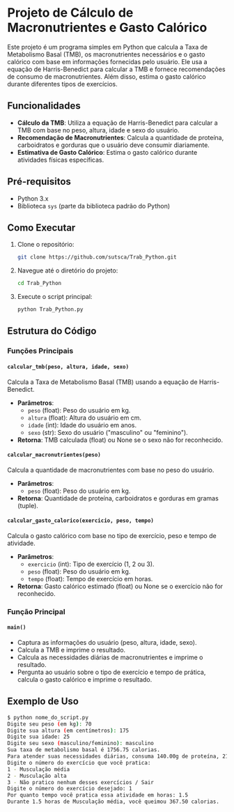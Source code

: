 # Projeto de Cálculo de Macronutrientes e Gasto Calórico

Este projeto é um programa simples em Python que calcula a Taxa de Metabolismo Basal (TMB), os macronutrientes necessários e o gasto calórico com base em informações fornecidas pelo usuário. Ele usa a equação de Harris-Benedict para calcular a TMB e fornece recomendações de consumo de macronutrientes. Além disso, estima o gasto calórico durante diferentes tipos de exercícios.

## Funcionalidades

- **Cálculo da TMB**: Utiliza a equação de Harris-Benedict para calcular a TMB com base no peso, altura, idade e sexo do usuário.
- **Recomendação de Macronutrientes**: Calcula a quantidade de proteína, carboidratos e gorduras que o usuário deve consumir diariamente.
- **Estimativa de Gasto Calórico**: Estima o gasto calórico durante atividades físicas específicas.

## Pré-requisitos

- Python 3.x
- Biblioteca `sys` (parte da biblioteca padrão do Python)

## Como Executar

1. Clone o repositório:
    ```bash
    git clone https://github.com/sutsca/Trab_Python.git
    ```

2. Navegue até o diretório do projeto:
    ```bash
    cd Trab_Python
    ```

3. Execute o script principal:
    ```bash
    python Trab_Python.py
    ```

## Estrutura do Código

### Funções Principais

#### `calcular_tmb(peso, altura, idade, sexo)`

Calcula a Taxa de Metabolismo Basal (TMB) usando a equação de Harris-Benedict.

- **Parâmetros**:
  - `peso` (float): Peso do usuário em kg.
  - `altura` (float): Altura do usuário em cm.
  - `idade` (int): Idade do usuário em anos.
  - `sexo` (str): Sexo do usuário ("masculino" ou "feminino").
- **Retorna**: TMB calculada (float) ou None se o sexo não for reconhecido.

#### `calcular_macronutrientes(peso)`

Calcula a quantidade de macronutrientes com base no peso do usuário.

- **Parâmetros**:
  - `peso` (float): Peso do usuário em kg.
- **Retorna**: Quantidade de proteína, carboidratos e gorduras em gramas (tuple).

#### `calcular_gasto_calorico(exercicio, peso, tempo)`

Calcula o gasto calórico com base no tipo de exercício, peso e tempo de atividade.

- **Parâmetros**:
  - `exercicio` (int): Tipo de exercício (1, 2 ou 3).
  - `peso` (float): Peso do usuário em kg.
  - `tempo` (float): Tempo de exercício em horas.
- **Retorna**: Gasto calórico estimado (float) ou None se o exercício não for reconhecido.

### Função Principal

#### `main()`

- Captura as informações do usuário (peso, altura, idade, sexo).
- Calcula a TMB e imprime o resultado.
- Calcula as necessidades diárias de macronutrientes e imprime o resultado.
- Pergunta ao usuário sobre o tipo de exercício e tempo de prática, calcula o gasto calórico e imprime o resultado.

## Exemplo de Uso

```bash
$ python nome_do_script.py
Digite seu peso (em kg): 70
Digite sua altura (em centímetros): 175
Digite sua idade: 25
Digite seu sexo (masculino/feminino): masculino
Sua taxa de metabolismo basal é 1756.75 calorias.
Para atender suas necessidades diárias, consuma 140.00g de proteína, 210.00g de carboidratos e 35.00g de gordura.
Digite o número do exercício que você pratica:
1 - Musculação média
2 - Musculação alta
3 - Não pratico nenhum desses exercícios / Sair
Digite o número do exercício desejado: 1
Por quanto tempo você pratica essa atividade em horas: 1.5
Durante 1.5 horas de Musculação média, você queimou 367.50 calorias.
